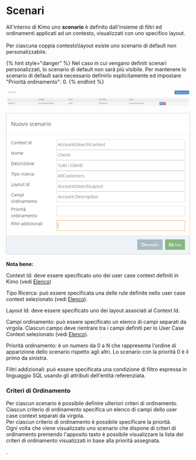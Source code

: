 # Scenari

All'interno di Kimo uno **scenario** è definito dall'insieme di filtri ed ordinamenti applicati ad un contesto, visualizzati con uno specifico layout.\
\
Per ciascuna coppia contesto\layout esiste uno scenario di default non personalizzabile.

{% hint style="danger" %}
Nel caso in cui vengano definiti scenari personalizzati, lo scenario di default non sarà più visibile. Per mantenere lo scenario di default sarà necessario definirlo esplicitamente ed impostare "Priorità ordinamento": 0.
{% endhint %}

![](<../../.gitbook/assets/image (42).png>)

![](<../../.gitbook/assets/image (24).png>)

**Nota bene:**

Context Id: deve essere specificato uno dei user case context definiti in Kimo (vedi [Elenco](layout/list/))

Tipo Ricerca: può essere specificata una delle rule definite nello user case context selezionato (vedi [Elenco](layout/list/)).

Layout Id: deve essere specificato uno dei layout associati al Context Id.

Campi ordinamento: può essere specificato un elenco di campi separati da virgola. Ciascun campo deve rientrare tra i campi definiti per lo User Case Context selezionato (vedi [Elenco](layout/list/)).

Priorità ordinamento: è un numero da 0 a N che rappresenta l'ordine di apparizione dello scenario rispetto agli altri. Lo scenario con la priorità 0 è il primo da sinistra.

Filtri addizionali: può essere specificata una condizione di filtro espressa in linguaggio SQL usando gli attributi dell'entità referenziata.

### Criteri di Ordinamento

Per ciascun scenario è possibile definire ulteriori criteri di ordinamento.\
Ciascun criterio di ordinamento specifica un elenco di campi dello user case context separati da virgola.\
Per ciascun criterio di ordinamento è possibile specificare la priorità.\
Ogni volta che viene visualizzato uno scenario che dispone di  criteri di ordinamento premendo l'apposito tasto è possibile visualizzare la lista dei criteri di ordinamento visualizzati in base alla priorità assegnata.

.